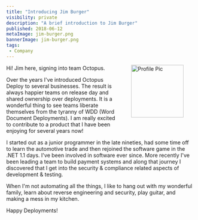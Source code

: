 ```yaml
---
title: "Introducing Jim Burger"
visibility: private
description: "A brief introduction to Jim Burger"
published: 2018-06-12
metaImage: jim-burger.png
bannerImage: jim-burger.png
tags:
 - Company
---
```

<div style="float: right; margin: 30px; margin-top: 0">
<img alt="Profile Pic" src="https://i.octopus.com/site/team/jim-burger.png" height="140" width="140" />
</div>
Hi! Jim here, signing into team Octopus.

Over the years I've introduced Octopus Deploy to several businesses. The result is always happier teams on release day and shared ownership over deployments. It is a wonderful thing to see teams liberate themselves from the tyranny of WDD (Word Document Deployments). I am really excited to contribute to a product that I have been enjoying for several years now!

I started out as a junior programmer in the late nineties, had some time off to learn the automotive trade and then rejoined the software game in the .NET 1.1 days. I've been involved in software ever since. More recently I've been leading a team to build payment systems and along that journey I discovered that I get into the security & compliance related aspects of development & testing.

When I'm not automating all the things, I like to hang out with my wonderful family, learn about reverse engineering and security, play guitar, and making a mess in my kitchen.

Happy Deployments!
